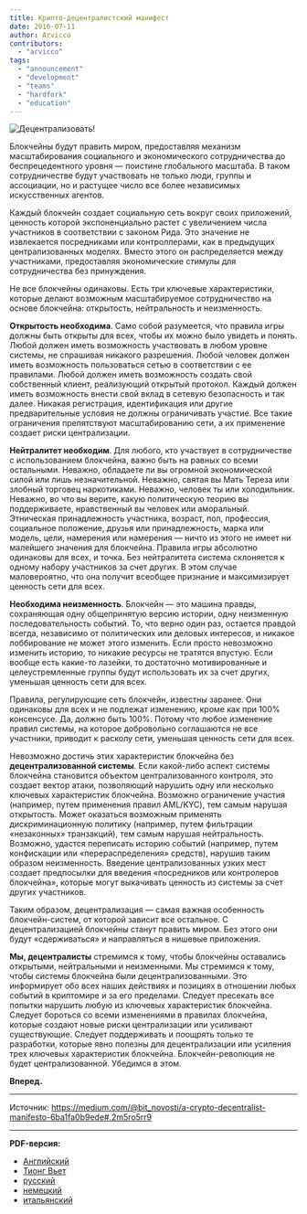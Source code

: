 ```yaml
---
title: Крипто-децентралистский манифест
date: 2016-07-11
author: Arvicco
contributors:
  - "arvicco"
tags:
  - "announcement"
  - "development"
  - "teams"
  - "hardfork"
  - "education"
---
```


![Децентрализовать!](./1gMu8qJtr2NeEuuGzvsfcnw.png)

Блокчейны будут править миром, предоставляя механизм масштабирования социального и экономического сотрудничества до беспрецедентного уровня — поистине глобального масштаба. В таком сотрудничестве будут участвовать не только люди, группы и ассоциации, но и растущее число все более независимых искусственных агентов.

Каждый блокчейн создает социальную сеть вокруг своих приложений, ценность которой экспоненциально растет с увеличением числа участников в соответствии с законом Рида. Это значение не извлекается посредниками или контроллерами, как в предыдущих централизованных моделях. Вместо этого он распределяется между участниками, предоставляя экономические стимулы для сотрудничества без принуждения.

Не все блокчейны одинаковы. Есть три ключевые характеристики, которые делают возможным масштабируемое сотрудничество на основе блокчейна: открытость, нейтральность и неизменность.

**Открытость необходима**. Само собой разумеется, что правила игры должны быть открыты для всех, чтобы их можно было увидеть и понять. Любой должен иметь возможность участвовать в любом уровне системы, не спрашивая никакого разрешения. Любой человек должен иметь возможность пользоваться сетью в соответствии с ее правилами. Любой должен иметь возможность создать свой собственный клиент, реализующий открытый протокол. Каждый должен иметь возможность внести свой вклад в сетевую безопасность и так далее. Никакая регистрация, идентификация или другие предварительные условия не должны ограничивать участие. Все такие ограничения препятствуют масштабированию сети, а их применение создает риски централизации.

**Нейтралитет необходим**. Для любого, кто участвует в сотрудничестве с использованием блокчейна, важно быть на равных со всеми остальными. Неважно, обладаете ли вы огромной экономической силой или лишь незначительной. Неважно, святая вы Мать Тереза или злобный торговец наркотиками. Неважно, человек ты или холодильник. Неважно, во что вы верите, какую политическую теорию вы поддерживаете, нравственный вы человек или аморальный. Этническая принадлежность участника, возраст, пол, профессия, социальное положение, друзья или принадлежность, марка или модель, цели, намерения или намерения — ничто из этого не имеет ни малейшего значения для блокчейна. Правила игры абсолютно одинаковы для всех, и точка. Без нейтралитета система склоняется к одному набору участников за счет других. В этом случае маловероятно, что она получит всеобщее признание и максимизирует ценность сети для всех.

**Необходима неизменность**. Блокчейн — это машина правды, сохраняющая одну общепринятую версию истории, одну неизменную последовательность событий. То, что верно один раз, остается правдой всегда, независимо от политических или деловых интересов, и никакое лоббирование не может этого изменить. Если просто невозможно изменить историю, то никакие ресурсы не тратятся впустую. Если вообще есть какие-то лазейки, то достаточно мотивированные и целеустремленные группы будут использовать их за счет других, уменьшая ценность сети для всех.

Правила, регулирующие сеть блокчейн, известны заранее. Они одинаковы для всех и не подлежат изменению, кроме как при 100% консенсусе. Да, должно быть 100%. Потому что любое изменение правил системы, на которое добровольно соглашаются не все участники, приводит к расколу сети, уменьшая ценность сети для всех.

Невозможно достичь этих характеристик блокчейна без **децентрализованной системы**. Если какой-либо аспект системы блокчейна становится объектом централизованного контроля, это создает вектор атаки, позволяющий нарушить одну или несколько ключевых характеристик блокчейна. Возможно ограничение участия (например, путем применения правил AML/KYC), тем самым нарушая открытость. Может оказаться возможным применять дискриминационную политику (например, путем фильтрации «незаконных» транзакций), тем самым нарушая нейтральность. Возможно, удастся переписать историю событий (например, путем конфискации или «перераспределения» средств), нарушив таким образом неизменность. Введение централизованных узких мест создает предпосылки для введения «посредников или контролеров блокчейна», которые могут выкачивать ценность из системы за счет других участников.

Таким образом, децентрализация — самая важная особенность блокчейн-систем, от которой зависит все остальное. С децентрализацией блокчейны станут править миром. Без этого они будут «сдерживаться» и направляться в нишевые приложения.

**Мы, децентралисты** стремимся к тому, чтобы блокчейны оставались открытыми, нейтральными и неизменными. Мы стремимся к тому, чтобы системы блокчейна были децентрализованными. Это информирует обо всех наших действиях и позициях в отношении любых событий в криптомире и за его пределами. Следует пресекать все попытки нарушить любую из ключевых характеристик блокчейна. Следует бороться со всеми изменениями в правилах блокчейна, которые создают новые риски централизации или усиливают существующие. Следует поддерживать и поощрять только те разработки, которые явно полезны для децентрализации или усиления трех ключевых характеристик блокчейна. Блокчейн-революция не будет централизованной. Убедимся в этом.

**Вперед.**

---

Источник: https://medium.com/@bit_novosti/a-crypto-decentralist-manifesto-6ba1fa0b9ede#.2m5ro5rr9

---

**PDF-версия:**

- [Английский](/A_Crypto-Decentralist_Manifesto.pdf)
- [Тионг Вьет](/A_Crypto-Decentralist_Manifesto_vietnamese.pdf)
- [русский](/A_Crypto-Decentralist_Manifesto_russian.pdf)
- [немецкий](/A_Crypto-Decentralist_Manifesto_german.pdf)
- [итальянский](/A_Crypto-Decentralist_Manifesto_italian.pdf)